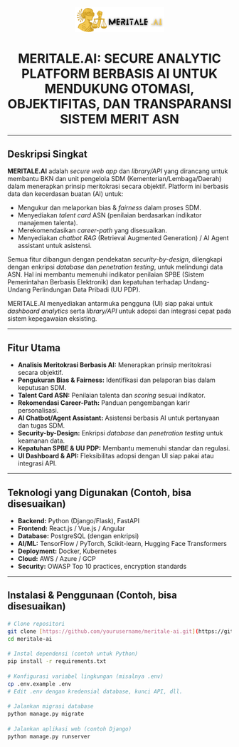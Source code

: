 <div align="center">
  <img src="./logo-dark.png" alt="MERITALE.AI Logo" width="200"/>
  <h1>MERITALE.AI: SECURE ANALYTIC PLATFORM BERBASIS AI UNTUK MENDUKUNG OTOMASI, OBJEKTIFITAS, DAN TRANSPARANSI SISTEM MERIT ASN</h1>
</div>

---

## Deskripsi Singkat

**MERITALE.AI** adalah *secure web app* dan *library/API* yang dirancang untuk membantu BKN dan unit pengelola SDM (Kementerian/Lembaga/Daerah) dalam menerapkan prinsip meritokrasi secara objektif. Platform ini berbasis data dan kecerdasan buatan (AI) untuk:

* Mengukur dan melaporkan bias & *fairness* dalam proses SDM.
* Menyediakan *talent card* ASN (penilaian berdasarkan indikator manajemen talenta).
* Merekomendasikan *career-path* yang disesuaikan.
* Menyediakan *chatbot RAG* (Retrieval Augmented Generation) / AI Agent assistant untuk asistensi.

Semua fitur dibangun dengan pendekatan *security-by-design*, dilengkapi dengan enkripsi *database* dan *penetration testing*, untuk melindungi data ASN. Hal ini membantu memenuhi indikator penilaian SPBE (Sistem Pemerintahan Berbasis Elektronik) dan kepatuhan terhadap Undang-Undang Perlindungan Data Pribadi (UU PDP).

MERITALE.AI menyediakan antarmuka pengguna (UI) siap pakai untuk *dashboard analytics* serta *library/API* untuk adopsi dan integrasi cepat pada sistem kepegawaian eksisting.

---

## Fitur Utama

* **Analisis Meritokrasi Berbasis AI:** Menerapkan prinsip meritokrasi secara objektif.
* **Pengukuran Bias & Fairness:** Identifikasi dan pelaporan bias dalam keputusan SDM.
* **Talent Card ASN:** Penilaian talenta dan *scoring* sesuai indikator.
* **Rekomendasi Career-Path:** Panduan pengembangan karir personalisasi.
* **AI Chatbot/Agent Assistant:** Asistensi berbasis AI untuk pertanyaan dan tugas SDM.
* **Security-by-Design:** Enkripsi *database* dan *penetration testing* untuk keamanan data.
* **Kepatuhan SPBE & UU PDP:** Membantu memenuhi standar dan regulasi.
* **UI Dashboard & API:** Fleksibilitas adopsi dengan UI siap pakai atau integrasi API.

---

## Teknologi yang Digunakan (Contoh, bisa disesuaikan)

* **Backend:** Python (Django/Flask), FastAPI
* **Frontend:** React.js / Vue.js / Angular
* **Database:** PostgreSQL (dengan enkripsi)
* **AI/ML:** TensorFlow / PyTorch, Scikit-learn, Hugging Face Transformers
* **Deployment:** Docker, Kubernetes
* **Cloud:** AWS / Azure / GCP
* **Security:** OWASP Top 10 practices, encryption standards

---

## Instalasi & Penggunaan (Contoh, bisa disesuaikan)

```bash
# Clone repositori
git clone [https://github.com/yourusername/meritale-ai.git](https://github.com/yourusername/meritale-ai.git)
cd meritale-ai

# Instal dependensi (contoh untuk Python)
pip install -r requirements.txt

# Konfigurasi variabel lingkungan (misalnya .env)
cp .env.example .env
# Edit .env dengan kredensial database, kunci API, dll.

# Jalankan migrasi database
python manage.py migrate

# Jalankan aplikasi web (contoh Django)
python manage.py runserver
